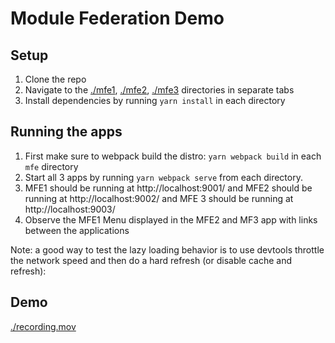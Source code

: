 # Module Federation Demo

## Setup
1. Clone the repo
1. Navigate to the [./mfe1](./mfe1), [./mfe2](./mfe2), [./mfe3](./mfe3) directories in separate tabs
1. Install dependencies by running `yarn install` in each directory

## Running the apps
1. First make sure to webpack build the distro: `yarn webpack build` in each `mfe` directory
1. Start all 3 apps by running `yarn webpack serve` from each directory. 
1. MFE1 should be running at http://localhost:9001/ and MFE2 should be running at http://localhost:9002/ and MFE 3 should be running at http://localhost:9003/
1. Observe the MFE1 Menu displayed in the MFE2 and MF3 app with links between the applications

Note: a good way to test the lazy loading behavior is to use devtools throttle the network speed and then do a hard refresh (or disable cache and refresh):

## Demo

[./recording.mov](./recording.mov)